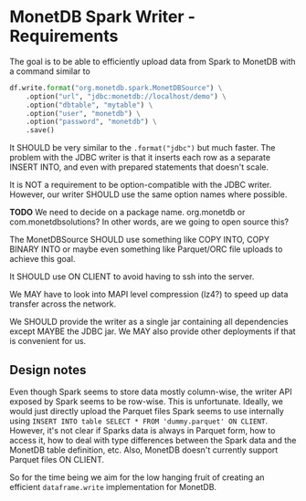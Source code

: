 # MonetDB Spark Writer - Requirements

The goal is to be able to efficiently upload data from Spark to MonetDB
with a command similar to

```python
df.write.format("org.monetdb.spark.MonetDBSource") \
    .option("url", "jdbc:monetdb://localhost/demo") \
    .option("dbtable", "mytable") \
    .option("user", "monetdb") \
    .option("password", "monetdb") \
    .save()
```

It SHOULD be very similar to the `.format("jdbc")` but much faster. The
problem with the JDBC writer is that it inserts each row as a separate
INSERT INTO, and even with prepared statements that doesn't scale.

It is NOT a requirement to be option-compatible with the JDBC writer.
However, our writer SHOULD use the same option names where possible.

**TODO** We need to decide on a package name. org.monetdb or
com.monetdbsolutions? In other words, are we going to open source this?

The MonetDBSource SHOULD use something like COPY INTO, COPY BINARY INTO
or maybe even something like Parquet/ORC file uploads to achieve this
goal.

It SHOULD use ON CLIENT to avoid having to ssh into the server.

We MAY have to look into MAPI level compression (lz4?) to speed up data
transfer across the network.

We SHOULD provide the writer as a single jar containing all dependencies
except MAYBE the JDBC jar. We MAY also provide other deployments if that
is convenient for us.


## Design notes

Even though Spark seems to store data mostly column-wise, the writer API
exposed by Spark seems to be row-wise. This is unfortunate. Ideally, we
would just directly upload the Parquet files Spark seems to use
internally using `INSERT INTO table SELECT * FROM 'dummy.parquet' ON
CLIENT`. However, it's not clear if Sparks data is always in Parquet
form, how to access it, how to deal with type differences between the
Spark data and the MonetDB table definition, etc. Also, MonetDB doesn't
currently support Parquet files ON CLIENT.

So for the time being we aim for the low hanging fruit of creating an
efficient `dataframe.write` implementation for MonetDB.
